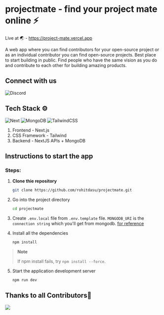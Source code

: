 # projectmate - find your project mate online ⚡

Live at 🌏 - https://project-mate.vercel.app

A web app where you can find contributors for your open-source project or as an individual contributor you can find open-source projects. Best place to start building in public.
Find people who have the same vision as you do and contribute to each other for building amazing products.

## Connect with us

![Discord](https://img.shields.io/badge/-discord-black?style=social&logo=discord&link=https://discord.gg/M2BMPdku)

## Tech Stack ⚙

![Next](https://img.shields.io/badge/-NEXT-black?style=flat-square&logo=next.js)
![MongoDB](https://img.shields.io/badge/-MongoDB-black?style=flat-square&logo=mongodb)
![TailwindCSS](https://img.shields.io/badge/-Tailwind-black?style=flat-square&logo=tailwindcss)

1. Frontend - Next.js
2. CSS Framework - Tailwind
3. Backend - NextJS APIs + MongoDB

## Instructions to start the app

### Steps:

1. **Clone thie repository**

   ```sh
   git clone https://github.com/rohitdasu/projectmate.git
   ```

2. Go into the project directory

   ```sh
   cd projectmate
   ```

3. Create `.env.local` file from `.env.template` file. `MONGODB_URI` is the `connection string` which you'll get from mongodb. [for reference](https://www.mongodb.com/docs/manual/reference/connection-string/)

4. Install all the dependencies

   ```sh
   npm install
   ```

> **Note**
>
> If npm install fails, try `npm install --force`.

5. Start the application development server

   ```sh
   npm run dev
   ```

## Thanks to all Contributors💙

<a href="https://github.com/rohitdasu/projectmate/graphs/contributors">
  <img src="https://contrib.rocks/image?repo=rohitdasu/projectmate" />
</a>
